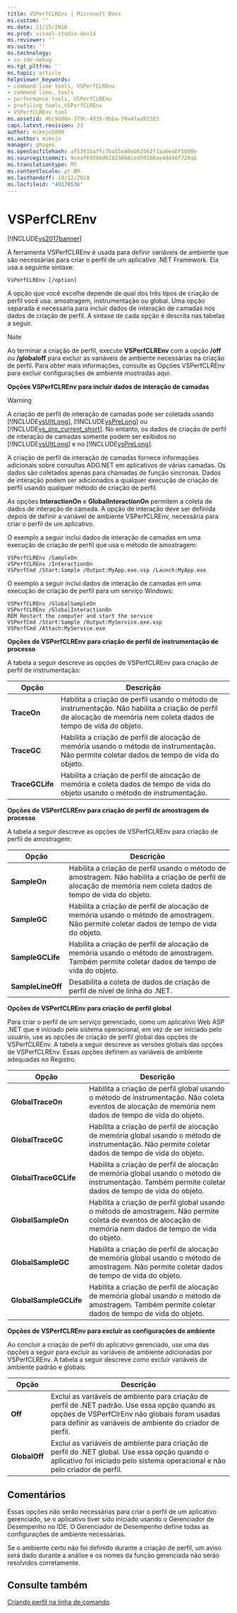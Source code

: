 ```yaml
---
title: VSPerfCLREnv | Microsoft Docs
ms.custom: ''
ms.date: 11/15/2016
ms.prod: visual-studio-dev14
ms.reviewer: ''
ms.suite: ''
ms.technology:
- vs-ide-debug
ms.tgt_pltfrm: ''
ms.topic: article
helpviewer_keywords:
- command-line tools, VSPerfCLREnv
- command line, tools
- performance tools, VSPerfCLREnv
- profiling tools,VSPerfCLREnv
- VSPerfCLREnv tool
ms.assetid: 4bc9dd6e-379c-4930-9bba-59a4faa93303
caps.latest.revision: 23
author: mikejo5000
ms.author: mikejo
manager: ghogen
ms.openlocfilehash: af5301baffc7ba55a48eb62562f1aa6eabf5b90e
ms.sourcegitcommit: 9ceaf69568d61023868ced59108ae4dd46f720ab
ms.translationtype: MT
ms.contentlocale: pt-BR
ms.lasthandoff: 10/12/2018
ms.locfileid: "49178536"
---
```

# <a name="vsperfclrenv"></a>VSPerfCLREnv
[!INCLUDE[vs2017banner](../includes/vs2017banner.md)]

A ferramenta VSPerfCLREnv é usada para definir variáveis de ambiente que são necessárias para criar o perfil de um aplicativo .NET Framework. Ela usa a seguinte sintaxe:  
  
```  
VsPerfCLREnv [/option]  
```  
  
 A opção que você escolhe depende de qual dos três tipos de criação de perfil você usa: amostragem, instrumentação ou global. Uma opção separada é necessária para incluir dados de interação de camadas nos dados de criação de perfil. A sintaxe de cada opção é descrita nas tabelas a seguir.  
  
> [!NOTE]
>  Ao terminar a criação de perfil, execute **VSPerfCLREnv** com a opção **/off** ou **/globaloff** para excluir as variáveis de ambiente necessárias na criação de perfil. Para obter mais informações, consulte as Opções VSPerfCLREnv para excluir configurações de ambiente mostradas aqui.  
  
 **Opções VSPerfCLREnv para incluir dados de interação de camadas**  
  
> [!WARNING]
>  A criação de perfil de interação de camadas pode ser coletada usando [!INCLUDE[vsUltLong](../includes/vsultlong-md.md)], [!INCLUDE[vsPreLong](../includes/vsprelong-md.md)] ou [!INCLUDE[vs_pro_current_short](../includes/vs-pro-current-short-md.md)]. No entanto, os dados de criação de perfil de interação de camadas somente podem ser exibidos no [!INCLUDE[vsUltLong](../includes/vsultlong-md.md)] e no [!INCLUDE[vsPreLong](../includes/vsprelong-md.md)].  
  
 A criação de perfil de interação de camadas fornece informações adicionais sobre consultas ADO.NET em aplicativos de várias camadas. Os dados são coletados apenas para chamadas de função síncronas. Dados de interação podem ser adicionados a qualquer execução de criação de perfil usando qualquer método de criação de perfil.  
  
 As opções **InteractionOn** e **GlobalInteractionOn** permitem a coleta de dados de interação de camada. A opção de interação deve ser definida depois de definir a variável de ambiente VSPerfCLREnv, necessária para criar o perfil de um aplicativo.  
  
 O exemplo a seguir inclui dados de interação de camadas em uma execução de criação de perfil que usa o método de amostragem:  
  
```  
VSPerfCLREnv /SampleOn  
VSPerfCLREnv /InteractionOn  
VSPerfCmd /Start:Sample /Output:MyApp.exe.vsp /Launch:MyApp.exe  
```  
  
 O exemplo a seguir inclui dados de interação de camadas em uma execução de criação de perfil para um serviço Windows:  
  
```  
VSPerfCLREnv /GlobalSampleOn  
VSPerfCLREnv /GlobalInteractionOn  
REM Restart the computer and start the service  
VSPerfCmd /Start:Sample /Output:MyService.exe.vsp   
VSPerfCmd /Attach:MyService.exe  
```  
  
 **Opções de VSPerfCLREnv para criação de perfil de instrumentação de processo**  
  
 A tabela a seguir descreve as opções de VSPerfCLREnv para criação de perfil de instrumentação:  
  
|Opção|Descrição|  
|------------|-----------------|  
|**TraceOn**|Habilita a criação de perfil usando o método de instrumentação. Não habilita a criação de perfil de alocação de memória nem coleta dados de tempo de vida do objeto.|  
|**TraceGC**|Habilita a criação de perfil de alocação de memória usando o método de instrumentação. Não permite coletar dados de tempo de vida do objeto.|  
|**TraceGCLife**|Habilita a criação de perfil de alocação de memória e coleta dados de tempo de vida do objeto usando o método de instrumentação.|  
  
 **Opções de VSPerfCLREnv para criação de perfil de amostragem do processo**  
  
 A tabela a seguir descreve as opções de VSPerfCLREnv para criação de perfil de amostragem:  
  
|Opção|Descrição|  
|------------|-----------------|  
|**SampleOn**|Habilita a criação de perfil usando o método de amostragem. Não habilita a criação de perfil de alocação de memória nem coleta dados de tempo de vida do objeto.|  
|**SampleGC**|Habilita a criação de perfil de alocação de memória usando o método de amostragem. Não permite coletar dados de tempo de vida do objeto.|  
|**SampleGCLife**|Habilita a criação de perfil de alocação de memória usando o método de amostragem. Também permite coletar dados de tempo de vida do objeto.|  
|**SampleLineOff**|Desabilita a coleta de dados de criação de perfil de nível de linha do .NET.|  
  
 **Opções de VSPerfCLREnv para criação de perfil global**  
  
 Para criar o perfil de um serviço gerenciado, como um aplicativo Web ASP .NET que é iniciado pelo sistema operacional, em vez de ser iniciado pelo usuário, use as opções de criação de perfil global das opções de VSPerfCLREnv. A tabela a seguir descreve as versões globais das opções de VSPerfCLREnv. Essas opções definem as variáveis de ambiente adequadas no Registro.  
  
|Opção|Descrição|  
|------------|-----------------|  
|**GlobalTraceOn**|Habilita a criação de perfil global usando o método de instrumentação. Não coleta eventos de alocação de memória nem dados de tempo de vida do objeto.|  
|**GlobalTraceGC**|Habilita a criação de perfil de alocação de memória global usando o método de instrumentação. Não permite coletar dados de tempo de vida do objeto.|  
|**GlobalTraceGCLife**|Habilita a criação de perfil de alocação de memória global usando o método de instrumentação. Também permite coletar dados de tempo de vida do objeto.|  
|**GlobalSampleOn**|Habilita a criação de perfil global usando o método de amostragem. Não permite coleta de eventos de alocação de memória nem dados de tempo de vida do objeto.|  
|**GlobalSampleGC**|Habilita a criação de perfil de alocação de memória global usando o método de amostragem. Não permite coletar dados de tempo de vida do objeto.|  
|**GlobalSampleGCLife**|Habilita a criação de perfil de alocação de memória global usando o método de amostragem. Também permite coletar dados de tempo de vida do objeto.|  
  
 **Opções de VSPerfCLREnv para excluir as configurações de ambiente**  
  
 Ao concluir a criação de perfil do aplicativo gerenciado, use uma das opções a seguir para excluir as variáveis de ambiente adicionadas por VSPerfCLREnv. A tabela a seguir descreve como excluir variáveis de ambiente padrão e globais:  
  
|Opção|Descrição|  
|------------|-----------------|  
|**Off**|Exclui as variáveis de ambiente para criação de perfil de .NET padrão. Use essa opção quando as opções de VSPerfClrEnv não globais foram usadas para definir as variáveis de ambiente do criador de perfil.|  
|**GlobalOff**|Exclui as variáveis de ambiente para criação de perfil do .NET global. Use essa opção quando o aplicativo foi iniciado pelo sistema operacional e não pelo criador de perfil.|  
  
## <a name="remarks"></a>Comentários  
 Essas opções não serão necessárias para criar o perfil de um aplicativo gerenciado, se o aplicativo tiver sido iniciado usando o Gerenciador de Desempenho no IDE. O Gerenciador de Desempenho define todas as configurações de ambiente necessárias.  
  
 Se o ambiente certo não foi definido durante a criação de perfil, um aviso será dado durante a análise e os nomes da função gerenciada não serão resolvidos corretamente.  
  
## <a name="see-also"></a>Consulte também  
 [Criando perfil na linha de comando](../profiling/using-the-profiling-tools-from-the-command-line.md)



